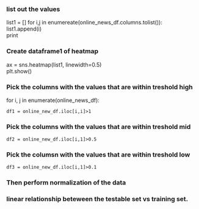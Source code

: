 ### list out the values
list1 = []
for i,j in enumereate(online_news_df.columns.tolist()): <br>
	list1.append(i) <br>
	print
	
### Create dataframe1 of heatmap
ax = sns.heatmap(list1, linewidth=0.5) <br>
plt.show() <br>

### Pick the columns with the values that are within treshold high 
for i, j in enumerate(online_news_df): <br>

	df1 = online_new_df.iloc[i,i]>1 
### Pick the columns with the values that are within treshold mid
	df2 = online_new_df.iloc[i,1]>0.5 
### Pick the columsn with the values that are within treshold low 
	df3 = online_new_df.iloc[i,1]>0.1 

### Then perform normalization of the data 

### linear relationship beteween the testable set vs training set.